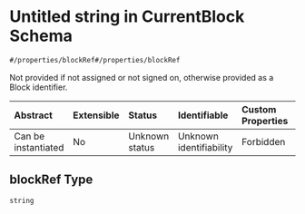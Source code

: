 # Untitled string in CurrentBlock Schema

```txt
#/properties/blockRef#/properties/blockRef
```

Not provided if not assigned or not signed on, otherwise provided as a Block identifier.

| Abstract            | Extensible | Status         | Identifiable            | Custom Properties | Additional Properties | Access Restrictions | Defined In                                                                                            |
| :------------------ | :--------- | :------------- | :---------------------- | :---------------- | :-------------------- | :------------------ | :---------------------------------------------------------------------------------------------------- |
| Can be instantiated | No         | Unknown status | Unknown identifiability | Forbidden         | Allowed               | none                | [current-block.json*](../../schema/operational-information/current-block.json "open original schema") |

## blockRef Type

`string`
